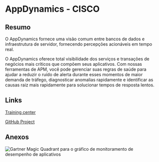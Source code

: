 # AppDynamics - CISCO



## Resumo

O AppDynamics fornece uma visão comum entre bancos de dados e infraestrutura de servidor, fornecendo percepções acionáveis em tempo real.

O AppDynamics oferece total visibilidade dos serviços e transações de negócios mais críticos que compõem seus aplicativos. Com nossas ferramentas de APM, você pode gerenciar suas regras de saúde para ajudar a reduzir o ruído de alerta durante esses momentos de maior demanda de tráfego, diagnosticar anomalias rapidamente e identificar as causas raiz mais rapidamente para solucionar tempos de resposta lentos.



## Links

[Training center](https://education.appdynamics.com/learn)

[GitHub Project](https://github.com/Appdynamics) 	

## Anexos

![Gartner Magic Quadrant para o gráfico de monitoramento de desempenho de aplicativos](https://www.appdynamics.com/c/r/appdynamics/index/jcr:content/Grid/blade/bladeContents1/image/image.img.jpg/1629908367310.jpg)
